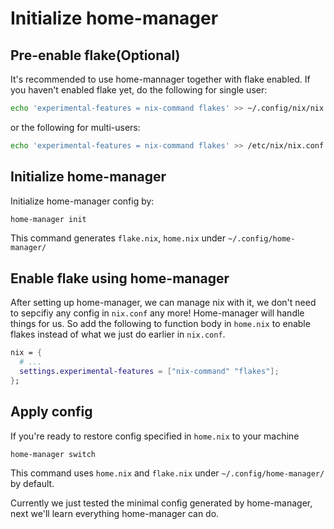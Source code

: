 # Initialize home-manager

## Pre-enable flake(Optional)

It's recommended to use home-mannager together with flake enabled.
If you haven't enabled flake yet, do the following for single user:

```bash
echo 'experimental-features = nix-command flakes' >> ~/.config/nix/nix.conf
```

or the following for multi-users:

```bash
echo 'experimental-features = nix-command flakes' >> /etc/nix/nix.conf
```

## Initialize home-manager

Initialize home-manager config by:

```bash
home-manager init
```

This command generates `flake.nix`, `home.nix` under `~/.config/home-manager/`

## Enable flake using home-manager

After setting up home-manager, we can manage nix with it, we don't need to sepcifiy any config in `nix.conf` any more! 
Home-manager will handle things for us.
So add the following to function body in `home.nix` to enable flakes instead of what we just do earlier in `nix.conf`.

```nix
nix = {
  # ...
  settings.experimental-features = ["nix-command" "flakes"];
};
```

## Apply config

If you're ready to restore config specified in `home.nix` to your machine

```bash
home-manager switch
```

This command uses `home.nix` and `flake.nix` under `~/.config/home-manager/` by default.

Currently we just tested the minimal config generated by home-manager, next we'll learn everything home-manager can do.
